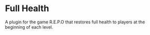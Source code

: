 # Full Health

A plugin for the game R.E.P.O that restores full health to players at the beginning of each level.